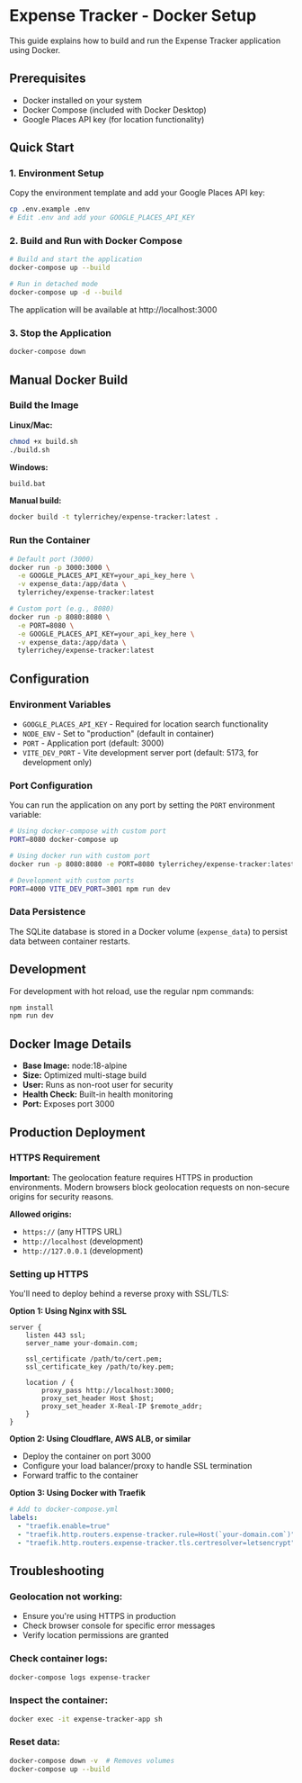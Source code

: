 # Expense Tracker - Docker Setup

This guide explains how to build and run the Expense Tracker application using Docker.

## Prerequisites

- Docker installed on your system
- Docker Compose (included with Docker Desktop)
- Google Places API key (for location functionality)

## Quick Start

### 1. Environment Setup

Copy the environment template and add your Google Places API key:

```bash
cp .env.example .env
# Edit .env and add your GOOGLE_PLACES_API_KEY
```

### 2. Build and Run with Docker Compose

```bash
# Build and start the application
docker-compose up --build

# Run in detached mode
docker-compose up -d --build
```

The application will be available at http://localhost:3000

### 3. Stop the Application

```bash
docker-compose down
```

## Manual Docker Build

### Build the Image

**Linux/Mac:**
```bash
chmod +x build.sh
./build.sh
```

**Windows:**
```cmd
build.bat
```

**Manual build:**
```bash
docker build -t tylerrichey/expense-tracker:latest .
```

### Run the Container

```bash
# Default port (3000)
docker run -p 3000:3000 \
  -e GOOGLE_PLACES_API_KEY=your_api_key_here \
  -v expense_data:/app/data \
  tylerrichey/expense-tracker:latest

# Custom port (e.g., 8080)
docker run -p 8080:8080 \
  -e PORT=8080 \
  -e GOOGLE_PLACES_API_KEY=your_api_key_here \
  -v expense_data:/app/data \
  tylerrichey/expense-tracker:latest
```

## Configuration

### Environment Variables

- `GOOGLE_PLACES_API_KEY` - Required for location search functionality
- `NODE_ENV` - Set to "production" (default in container)
- `PORT` - Application port (default: 3000)
- `VITE_DEV_PORT` - Vite development server port (default: 5173, for development only)

### Port Configuration

You can run the application on any port by setting the `PORT` environment variable:

```bash
# Using docker-compose with custom port
PORT=8080 docker-compose up

# Using docker run with custom port
docker run -p 8080:8080 -e PORT=8080 tylerrichey/expense-tracker:latest

# Development with custom ports
PORT=4000 VITE_DEV_PORT=3001 npm run dev
```

### Data Persistence

The SQLite database is stored in a Docker volume (`expense_data`) to persist data between container restarts.

## Development

For development with hot reload, use the regular npm commands:

```bash
npm install
npm run dev
```

## Docker Image Details

- **Base Image:** node:18-alpine
- **Size:** Optimized multi-stage build
- **User:** Runs as non-root user for security
- **Health Check:** Built-in health monitoring
- **Port:** Exposes port 3000

## Production Deployment

### HTTPS Requirement

**Important:** The geolocation feature requires HTTPS in production environments. Modern browsers block geolocation requests on non-secure origins for security reasons.

**Allowed origins:**
- `https://` (any HTTPS URL)
- `http://localhost` (development)
- `http://127.0.0.1` (development)

### Setting up HTTPS

You'll need to deploy behind a reverse proxy with SSL/TLS:

**Option 1: Using Nginx with SSL**
```nginx
server {
    listen 443 ssl;
    server_name your-domain.com;
    
    ssl_certificate /path/to/cert.pem;
    ssl_certificate_key /path/to/key.pem;
    
    location / {
        proxy_pass http://localhost:3000;
        proxy_set_header Host $host;
        proxy_set_header X-Real-IP $remote_addr;
    }
}
```

**Option 2: Using Cloudflare, AWS ALB, or similar**
- Deploy the container on port 3000
- Configure your load balancer/proxy to handle SSL termination
- Forward traffic to the container

**Option 3: Using Docker with Traefik**
```yaml
# Add to docker-compose.yml
labels:
  - "traefik.enable=true"
  - "traefik.http.routers.expense-tracker.rule=Host(`your-domain.com`)"
  - "traefik.http.routers.expense-tracker.tls.certresolver=letsencrypt"
```

## Troubleshooting

### Geolocation not working:
- Ensure you're using HTTPS in production
- Check browser console for specific error messages
- Verify location permissions are granted

### Check container logs:
```bash
docker-compose logs expense-tracker
```

### Inspect the container:
```bash
docker exec -it expense-tracker-app sh
```

### Reset data:
```bash
docker-compose down -v  # Removes volumes
docker-compose up --build
```